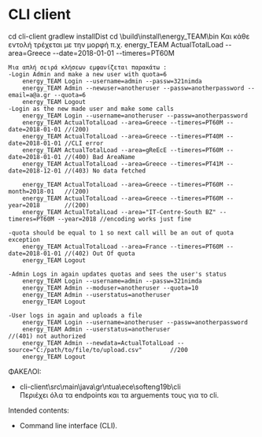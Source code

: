 # CLI client
cd cli-client
gradlew installDist
cd \build\install\energy_TEAM\bin
Και κάθε εντολή τρέχεται με την μορφή 
	π.χ. energy_TEAM ActualTotalLoad --area=Greece --date=2018-01-01 --timeres=PT60M
	
	Μια απλή σειρά κλήσεων εμφανίζεται παρακάτω :
	-Login Admin and make a new user with quota=6
		energy_TEAM Login --username=admin --passw=321nimda
		energy_TEAM Admin --newuser=anotheruser --passw=anotherpassword --email=a@a.gr --quota=6
		energy_TEAM Logout
	-Login as the new made user and make some calls
		energy_TEAM Login --username=anotheruser --passw=anotherpassword
		energy_TEAM ActualTotalLoad --area=Greece --timeres=PT60M --date=2018-01-01	//(200)
		energy_TEAM ActualTotalLoad --area=Greece --timeres=PT40M --date=2018-01-01	//CLI error 
		energy_TEAM ActualTotalLoad --area=gReEcE --timeres=PT60M --date=2018-01-01	//(400) Bad AreaName
		energy_TEAM ActualTotalLoad --area=Greece --timeres=PT41M --date=2018-12-01	//(403) No data fetched

		energy_TEAM ActualTotalLoad --area=Greece --timeres=PT60M --month=2018-01	//(200)
		energy_TEAM ActualTotalLoad --area=Greece --timeres=PT60M --year=2018		//(200)
		energy_TEAM ActualTotalLoad --area="IT-Centre-South BZ" --timeres=PT60M --year=2018	//encoding works just fine

	-quota should be equal to 1 so next call will be an out of quota exception
		energy_TEAM ActualTotalLoad --area=France --timeres=PT60M --date=2018-01-01	//(402) Out Of quota
		energy_TEAM Logout
	
	-Admin Logs in again updates quotas and sees the user's status
		energy_TEAM Login --username=admin --passw=321nimda
		energy_TEAM Admin --moduser=anotheruser --quota=10
		energy_TEAM Admin --userstatus=anotheruser 
		energy_TEAM Logout
	
	-User logs in again and uploads a file
		energy_TEAM Login --username=anotheruser --passw=anotherpassword
		energy_TEAM Admin --userstatus=anotheruser 						//(401) not authorized
		energy_TEAM Admin --newdata=ActualTotalLoad --source="C:/path/to/file/to/upload.csv"		//200
		energy_TEAM Logout
	
ΦΑΚΕΛΟΙ:<br/>
- cli-client\src\main\java\gr\ntua\ece\softeng19b\cli<br/>
		Περιέχει όλα τα endpoints και τα arguements τους για το cli.

Intended contents:
- Command line interface (CLI).
